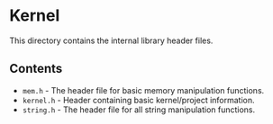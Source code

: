 # Kernel
This directory contains the internal library header files.

## Contents
- `mem.h` - The header file for basic memory manipulation functions.
- `kernel.h` - Header containing basic kernel/project information.
- `string.h` - The header file for all string manipulation functions.
